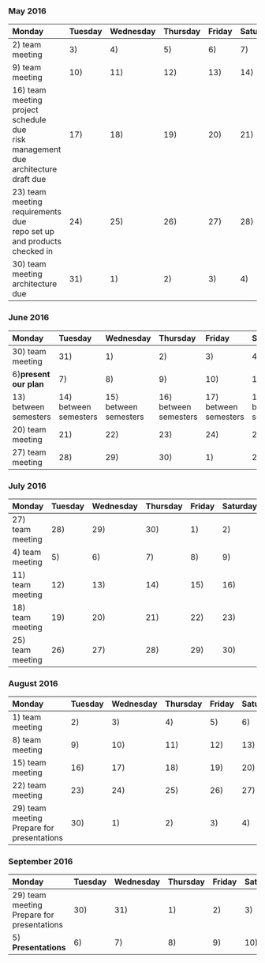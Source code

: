### May 2016
|Monday   |Tuesday  |Wednesday|Thursday | Friday  |Saturday |Sunday   |
|:--------|:--------|:--------|:--------|:--------|:--------|:--------|
|2) team meeting																				|3)     	|4)			|5)			|6) 		|7)			|8)		|
|9) team meeting																				|10)		|11)		|12)		|13) 		|14)		|15)	|
|16) team meeting<br> project schedule due<br> risk management due<br> architecture draft due	|17)		|18)		|19)		|20)		|21)		|22)	|
|23) team meeting<br> requirements due<br> repo set up and products checked in					|24)		|25)		|26)		|27)		|28)		|29)	|
|30) team meeting<br> architecture due															|31)		|1)			|2)			|3)			|4)			|5)		|


### June 2016
|Monday   |Tuesday  |Wednesday|Thursday | Friday  |Saturday |Sunday   |
|:--------|:--------|:--------|:--------|:--------|:--------|:--------|
|30) team meeting				|31)     				|1)						|2)						|3) 					|4)						|5)						|
|6)<b>present our plan</b>		|7)						|8)						|9)						|10) 					|11)					|12)					|
|13) between semesters			|14) between semesters	|15)  between semesters	|16) between semesters	|17) between semesters	|18) between semesters	|19) between semesters	|
|20) team meeting				|21)					|22)					|23)					|24)					|25)					|26)					|
|27) team meeting				|28)					|29)					|30)					|1)						|2)						|3) 					|


### July 2016
|Monday   |Tuesday  |Wednesday|Thursday | Friday  |Saturday |Sunday   |
|:--------|:--------|:--------|:--------|:--------|:--------|:--------|
|27) team meeting		|28)		|29)		|30)		|1)			|2)			|3) 		|
|4) team meeting		|5)     	|6)			|7)			|8) 		|9)			|10)		|
|11) team meeting		|12)		|13)		|14)		|15) 		|16)		|17)		|
|18) team meeting		|19)		|20)		|21)		|22)		|23)		|24)		|
|25) team meeting		|26)		|27)		|28)		|29)		|30)		|31)		|


### August 2016
|Monday   |Tuesday  |Wednesday|Thursday | Friday  |Saturday |Sunday   |
|:--------|:--------|:--------|:--------|:--------|:--------|:--------|
|1) team meeting									|2)     	|3)			|4)			|5) 		|6)			|7)		|
|8) team meeting									|9)			|10)		|11)		|12) 		|13)		|14)	|
|15) team meeting									|16)		|17)		|18)		|19)		|20)		|21)	|
|22) team meeting									|23)		|24)		|25)		|26)		|27)		|28)	|
|29) team meeting<br> Prepare for presentations		|30)		|1)			|2)			|3)			|4)			|5)		|

									
### September 2016
|Monday   |Tuesday  |Wednesday|Thursday | Friday  |Saturday |Sunday   |
|:--------|:--------|:--------|:--------|:--------|:--------|:--------|
|29) team meeting<br> Prepare for presentations		|30)     	|31)		|1)			|2) 		|3)			|4)		|
|5) <b>Presentations</b>							|6)			|7)			|8)			|9) 		|10)		|11)	|

												
